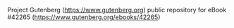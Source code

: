 Project Gutenberg (https://www.gutenberg.org) public repository for eBook #42265 (https://www.gutenberg.org/ebooks/42265)
